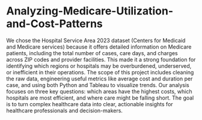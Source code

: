 # Analyzing-Medicare-Utilization-and-Cost-Patterns

We chose the Hospital Service Area 2023 dataset (Centers for Medicaid and Medicare services) because it offers detailed information on Medicare patients, including the total number of cases, care days, and charges across ZIP codes and provider facilities. This made it a strong foundation for identifying which regions or hospitals may be overburdened, underserved, or inefficient in their operations. The scope of this project includes cleaning the raw data, engineering useful metrics like average cost and duration per case, and using both Python and Tableau to visualize trends. Our analysis focuses on three key questions: which areas have the highest costs, which hospitals are most efficient, and where care might be falling short. The goal is to turn complex healthcare data into clear, actionable insights for healthcare professionals and decision-makers.
